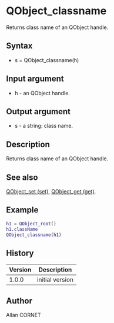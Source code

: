 

# QObject_classname

Returns class name of an QObject handle.

## Syntax

- s = QObject_classname(h)

## Input argument

 - h - an QObject handle.

## Output argument

 - s - a string: class name.

## Description


  <p>Returns class name of an QObject handle.</p>


## See also

[QObject_set (set)](QObject_set.html), [QObject_get (get)](QObject_get.html).
## Example

```matlab
h1 = QObject_root()
h1.className
QObject_classname(h1)
```

## History

|Version|Description|
|------|------|
|1.0.0|initial version|


## Author

Allan CORNET



